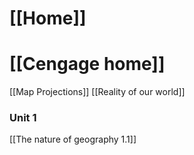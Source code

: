 # [[Home]]

# [[Cengage home]]

[[Map Projections]]
[[Reality of our world]]
### Unit 1
[[The nature of geography 1.1]]
